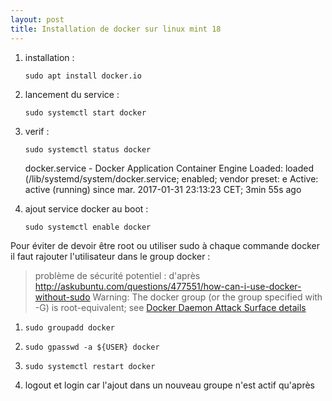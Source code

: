 ```yaml
--- 
layout: post
title: Installation de docker sur linux mint 18
--- 
```




1. installation :

    `sudo apt install docker.io`

2. lancement du service :

    `sudo systemctl start docker`

3. verif :

    `sudo systemctl status docker`

    docker.service - Docker Application Container Engine
       Loaded: loaded (/lib/systemd/system/docker.service; enabled; vendor preset: e
       Active: active (running) since mar. 2017-01-31 23:13:23 CET; 3min 55s ago

4. ajout service docker au boot :

    `sudo systemctl enable docker`
    
    
Pour éviter de devoir être root ou utiliser sudo à chaque commande docker il faut rajouter l'utilisateur dans le group docker :
> problème de sécurité potentiel : d'après <http://askubuntu.com/questions/477551/how-can-i-use-docker-without-sudo>
> Warning: The docker group (or the group specified with -G) is root-equivalent; see [Docker Daemon Attack Surface details](https://docs.docker.com/engine/security/security/#/docker-daemon-attack-surface)

1. `sudo groupadd docker`

2. `sudo gpasswd -a ${USER} docker`

3. `sudo systemctl restart docker`

4. logout et login car l'ajout dans un nouveau groupe n'est actif qu'après

 
 

